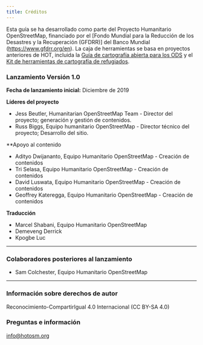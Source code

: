 ```yaml
---
title: Créditos
---
```


Esta guía se ha desarrollado como parte del Proyecto Humanitario OpenStreetMap, financiado por el [Fondo Mundial para la Reducción de los Desastres y la Recuperación (GFDRR)] del Banco Mundial (https://www.gfdrr.org/en). La caja de herramientas se basa en proyectos anteriores de HOT, incluida la [Guía de cartografía abierta para los ODS](https://hotosm.github.io/gpsdd-documentation/) y el [Kit de herramientas de cartografía de refugiados](https://www.hotosm.org/updates/participatory-mapping-toolkit-a-guide-for-refugee-contexts/).

### Lanzamiento Versión 1.0

**Fecha de lanzamiento inicial:** Diciembre de 2019

**Líderes del proyecto**
* Jess Beutler, Humanitarian OpenStreetMap Team - Director del proyecto; generación y gestión de contenidos. 
* Russ Biggs, Equipo humanitario OpenStreetMap - Director técnico del proyecto; Desarrollo del sitio. 

**Apoyo al contenido 

* Adityo Dwijananto, Equipo Humanitario OpenStreetMap - Creación de contenidos 
* Tri Selasa, Equipo Humanitario OpenStreetMap - Creación de contenidos 
* David Luswata, Equipo Humanitario OpenStreetMap - Creación de contenidos 
* Geoffrey Kateregga, Equipo Humanitario OpenStreetMap - Creación de contenidos

**Traducción**

* Marcel Shabani, Equipo Humanitario OpenStreetMap 
* Demeveng Derrick 
* Kpogbe Luc 

****

### Colaboradores posteriores al lanzamiento 

* Sam Colchester, Equipo Humanitario OpenStreetMap

****

### Información sobre derechos de autor
Reconocimiento-CompartirIgual 4.0 Internacional (CC BY-SA 4.0)

### Preguntas e información
info@hotosm.org